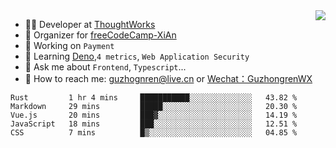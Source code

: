 <img align="right" src="https://github-readme-stats.vercel.app/api?username=guzhongren&show_icons=true&icon_color=805AD5&text_color=000&bg_color=ffffff&hide_title=true" />

- 👨‍💻  Developer at [ThoughtWorks](https://thoughtworks.com)
- 🏢 Organizer for [freeCodeCamp-XiAn](https://github.com/orgs/freeCodeCamp-XiAn)
- 🔭 Working on `Payment`
- 🌱 Learning [Deno](https://deno.land/),`4 metrics`,  `Web Application Security`
- 💬 Ask me about `Frontend`, `Typescript`...
- 🔎 How to reach me: [guzhognren@live.cn](guzhognren@live.cn) or [Wechat：GuzhongrenWX]()

<!--START_SECTION:waka-->
```text
Rust         1 hr 4 mins     ███████████░░░░░░░░░░░░░░   43.82 % 
Markdown     29 mins         █████░░░░░░░░░░░░░░░░░░░░   20.30 % 
Vue.js       20 mins         ███▓░░░░░░░░░░░░░░░░░░░░░   14.19 % 
JavaScript   18 mins         ███░░░░░░░░░░░░░░░░░░░░░░   12.51 % 
CSS          7 mins          █▒░░░░░░░░░░░░░░░░░░░░░░░   04.85 % 
```
<!--END_SECTION:waka-->

